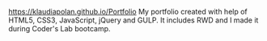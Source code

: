 https://klaudiapolan.github.io/Portfolio
My portfolio created with help of HTML5, CSS3, JavaScript, jQuery and GULP.
It includes RWD and I made it during Coder's Lab bootcamp.
